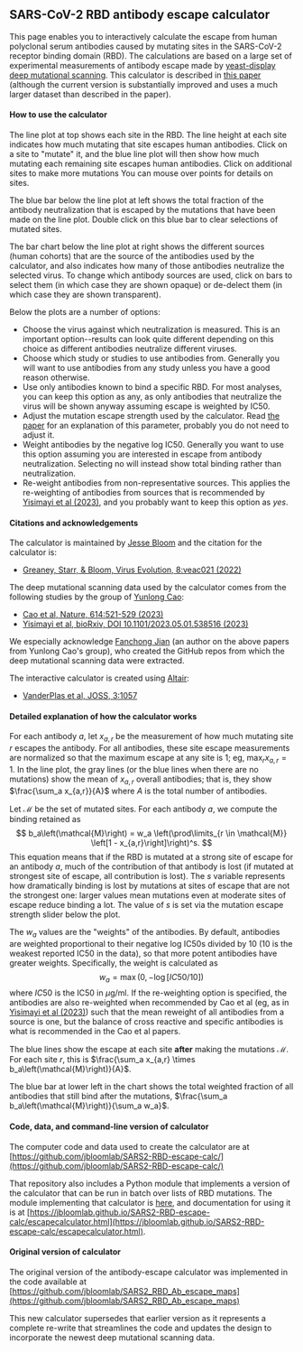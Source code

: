 ## SARS-CoV-2 RBD antibody escape calculator
This page enables you to interactively calculate the escape from human polyclonal serum antibodies caused by mutating sites in the SARS-CoV-2 receptor binding domain (RBD).
The calculations are based on a large set of experimental measurements of antibody escape made by [yeast-display deep mutational scanning](https://doi.org/10.1016/j.chom.2020.11.007).
This calculator is described in [this paper](https://doi.org/10.1093/ve/veac021) (although the current version is substantially improved and uses a much larger dataset than described in the paper).

#### How to use the calculator
The line plot at top shows each site in the RBD.
The line height at each site indicates how much mutating that site escapes human antibodies.
Click on a site to "mutate" it, and the blue line plot will then show how much mutating each remaining site escapes human antibodies.
Click on additional sites to make more mutations
You can mouse over points for details on sites.

The blue bar below the line plot at left shows the total fraction of the antibody neutralization that is escaped by the mutations that have been made on the line plot.
Double click on this blue bar to clear selections of mutated sites.

The bar chart below the line plot at right shows the different sources (human cohorts) that are the source of the antibodies used by the calculator, and also indicates how many of those antibodies neutralize the selected virus.
To change which antibody sources are used, click on bars to select them (in which case they are shown opaque) or de-delect them (in which case they are shown transparent).

Below the plots are a number of options:

 - Choose the virus against which neutralization is measured. This is an important option--results can look quite different depending on this choice as different antibodies neutralize different viruses.
 - Choose which study or studies to use antibodies from. Generally you will want to use antibodies from any study unless you have a good reason otherwise.
 - Use only antibodies known to bind a specific RBD. For most analyses, you can keep this option as any, as only antibodies that neutralize the virus will be shown anyway assuming escape is weighted by IC50.
 - Adjust the mutation escape strength used by the calculator. Read [the paper](https://doi.org/10.1093/ve/veac021) for an explanation of this parameter, probably you do not need to adjust it.
 - Weight antibodies by the negative log IC50. Generally you want to use this option assuming you are interested in escape from antibody neutralization. Selecting no will instead show total binding rather than neutralization.
 - Re-weight antibodies from non-representative sources. This applies the re-weighting of antibodies from sources that is recommended by [Yisimayi et al (2023)](https://doi.org/10.1101/2023.05.01.538516), and you probably want to keep this option as *yes*.

#### Citations and acknowledgements
The calculator is maintained by [Jesse Bloom](https://twitter.com/jbloom_lab) and the citation for the calculator is:

 - [Greaney, Starr, & Bloom, Virus Evolution, 8:veac021 (2022)](https://doi.org/10.1093/ve/veac021)

The deep mutational scanning data used by the calculator comes from the following studies by the group of [Yunlong Cao](https://twitter.com/yunlong_cao/):

 - [Cao et al, Nature, 614:521-529 (2023)](https://www.nature.com/articles/s41586-022-05644-7)
 - [Yisimayi et al, bioRxiv, DOI 10.1101/2023.05.01.538516 (2023)](https://doi.org/10.1101/2023.05.01.538516)

We especially acknowledge [Fanchong Jian](https://twitter.com/jianfcpku) (an author on the above papers from Yunlong Cao's group), who created the GitHub repos from which the deep mutational scanning data were extracted.

The interactive calculator is created using [Altair](https://altair-viz.github.io/):

 - [VanderPlas et al, JOSS, 3:1057](https://joss.theoj.org/papers/10.21105/joss.01057)

#### Detailed explanation of how the calculator works
For each antibody $a$, let $x_{a,r}$ be the measurement of how much mutating site $r$ escapes the antibody.
For all antibodies, these site escape measurements are normalized so that the maximum escape at any site is 1; eg, $\max_r x_{a,r} = 1$.
In the line plot, the gray lines (or the blue lines when there are no mutations) show the mean of $x_{a,r}$ overall antibodies; that is, they show $\frac{\sum_a x_{a,r}}{A}$ where $A$ is the total number of antibodies.

Let $\mathcal{M}$ be the set of mutated sites.
For each antibody $a$, we compute the binding retained as
$$
b_a\left(\mathcal{M}\right) = w_a \left(\prod\limits_{r \in \mathcal{M}} \left[1 - x_{a,r}\right]\right)^s.
$$
This equation means that if the RBD is mutated at a strong site of escape for an antibody $a$, much of the contribution of that antibody is lost (if mutated at strongest site of escape, all contribution is lost).
The $s$ variable represents how dramatically binding is lost by mutations at sites of escape that are not the strongest one: larger values mean mutations even at moderate sites of escape reduce binding a lot.
The value of $s$ is set via the mutation escape strength slider below the plot.

The $w_a$ values are the "weights" of the antibodies.
By default, antibodies are weighted proportional to their negative log IC50s divided by 10 (10 is the weakest reported IC50 in the data), so that more potent antibodies have greater weights.
Specifically, the weight is calculated as
$$w_a = \max\left(0, -\log \left[IC50 / 10\right] \right)$$
where $IC50$ is the IC50 in $\mu$g/ml.
If the re-weighting option is specified, the antibodies are also re-weighted when recommended by Cao et al (eg, as in [Yisimayi et al (2023)](https://doi.org/10.1101/2023.05.01.538516)) such that the mean reweight of all antibodies from a source is one, but the balance of cross reactive and specific antibodies is what is recommended in the Cao et al papers.

The blue lines show the escape at each site **after** making the mutations $\mathcal{M}$.
For each site $r$, this is $\frac{\sum_a x_{a,r} \times b_a\left(\mathcal{M}\right)}{A}$.

The blue bar at lower left in the chart shows the total weighted fraction of all antibodies that still bind after the mutations, $\frac{\sum_a b_a\left(\mathcal{M}\right)}{\sum_a w_a}$.

#### Code, data, and command-line version of calculator
The computer code and data used to create the calculator are at [https://github.com/jbloomlab/SARS2-RBD-escape-calc/](https://github.com/jbloomlab/SARS2-RBD-escape-calc/)

That repository also includes a Python module that implements a version of the calculator that can be run in batch over lists of RBD mutations.
The module implementing that calculator is [here](https://github.com/jbloomlab/SARS2-RBD-escape-calc/blob/main/escapecalculator.py), and documentation for using it is at [https://jbloomlab.github.io/SARS2-RBD-escape-calc/escapecalculator.html](https://jbloomlab.github.io/SARS2-RBD-escape-calc/escapecalculator.html).

#### Original version of calculator
The original version of the antibody-escape calculator was implemented in the code available at [https://github.com/jbloomlab/SARS2_RBD_Ab_escape_maps](https://github.com/jbloomlab/SARS2_RBD_Ab_escape_maps)

This new calculator supersedes that earlier version as it represents a complete re-write that streamlines the code and updates the design to incorporate the newest deep mutational scanning data.
